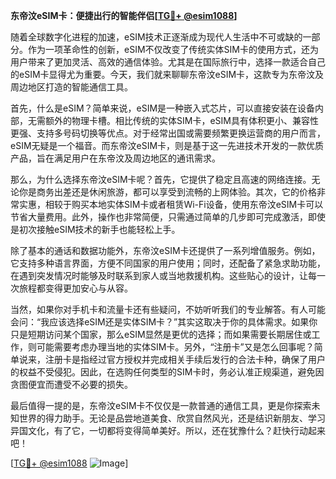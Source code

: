**东帝汶eSIM卡：便捷出行的智能伴侣[[TG💪+ @esim1088](https://t.me/s/esim1088)]**

随着全球数字化进程的加速，eSIM技术正逐渐成为现代人生活中不可或缺的一部分。作为一项革命性的创新，eSIM不仅改变了传统实体SIM卡的使用方式，还为用户带来了更加灵活、高效的通信体验。尤其是在国际旅行中，选择一款适合自己的eSIM卡显得尤为重要。今天，我们就来聊聊东帝汶eSIM卡，这款专为东帝汶及周边地区打造的智能通信工具。

首先，什么是eSIM？简单来说，eSIM是一种嵌入式芯片，可以直接安装在设备内部，无需额外的物理卡槽。相比传统的实体SIM卡，eSIM具有体积更小、兼容性更强、支持多号码切换等优点。对于经常出国或需要频繁更换运营商的用户而言，eSIM无疑是一个福音。而东帝汶eSIM卡，则是基于这一先进技术开发的一款优质产品，旨在满足用户在东帝汶及周边地区的通讯需求。

那么，为什么选择东帝汶eSIM卡呢？首先，它提供了稳定且高速的网络连接。无论你是商务出差还是休闲旅游，都可以享受到流畅的上网体验。其次，它的价格非常实惠，相较于购买本地实体SIM卡或者租赁Wi-Fi设备，使用东帝汶eSIM卡可以节省大量费用。此外，操作也非常简便，只需通过简单的几步即可完成激活，即使是初次接触eSIM技术的新手也能轻松上手。

除了基本的通话和数据功能外，东帝汶eSIM卡还提供了一系列增值服务。例如，它支持多种语言界面，方便不同国家的用户使用；同时，还配备了紧急求助功能，在遇到突发情况时能够及时联系到家人或当地救援机构。这些贴心的设计，让每一次旅程都变得更加安心与从容。

当然，如果你对手机卡和流量卡还有些疑问，不妨听听我们的专业解答。有人可能会问：“我应该选择eSIM还是实体SIM卡？”其实这取决于你的具体需求。如果你只是短期访问某个国家，那么eSIM显然是更优的选择；而如果需要长期居住或工作，则可能需要考虑办理当地的实体SIM卡。另外，“注册卡”又是怎么回事呢？简单说来，注册卡是指经过官方授权并完成相关手续后发行的合法卡种，确保了用户的权益不受侵犯。因此，在选购任何类型的SIM卡时，务必认准正规渠道，避免因贪图便宜而遭受不必要的损失。

最后值得一提的是，东帝汶eSIM卡不仅仅是一款普通的通信工具，更是你探索未知世界的得力助手。无论是品尝地道美食、欣赏自然风光，还是结识新朋友、学习异国文化，有了它，一切都将变得简单美好。所以，还在犹豫什么？赶快行动起来吧！

[[TG💪+ @esim1088](https://t.me/s/esim1088) ![Image](https://i.postimg.cc/4NQfJmqS/Snipaste-2025-05-13-00-14-12.png)]